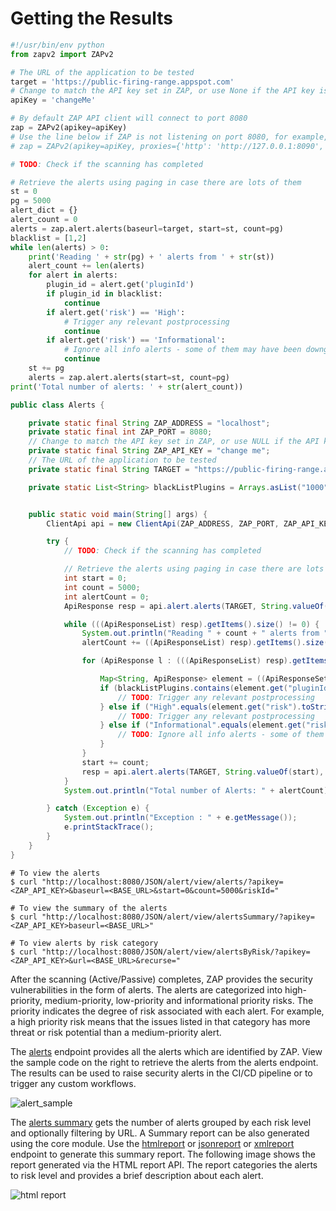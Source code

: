 # Getting the Results

```python
#!/usr/bin/env python
from zapv2 import ZAPv2

# The URL of the application to be tested
target = 'https://public-firing-range.appspot.com'
# Change to match the API key set in ZAP, or use None if the API key is disabled
apiKey = 'changeMe'

# By default ZAP API client will connect to port 8080
zap = ZAPv2(apikey=apiKey)
# Use the line below if ZAP is not listening on port 8080, for example, if listening on port 8090
# zap = ZAPv2(apikey=apiKey, proxies={'http': 'http://127.0.0.1:8090', 'https': 'http://127.0.0.1:8090'})

# TODO: Check if the scanning has completed

# Retrieve the alerts using paging in case there are lots of them
st = 0
pg = 5000
alert_dict = {}
alert_count = 0
alerts = zap.alert.alerts(baseurl=target, start=st, count=pg)
blacklist = [1,2]
while len(alerts) > 0:
    print('Reading ' + str(pg) + ' alerts from ' + str(st))
    alert_count += len(alerts)
    for alert in alerts:
        plugin_id = alert.get('pluginId')
        if plugin_id in blacklist:
            continue
        if alert.get('risk') == 'High':
            # Trigger any relevant postprocessing
            continue
        if alert.get('risk') == 'Informational':
            # Ignore all info alerts - some of them may have been downgraded by security annotations
            continue
    st += pg
    alerts = zap.alert.alerts(start=st, count=pg)
print('Total number of alerts: ' + str(alert_count))
```

```java
public class Alerts {

    private static final String ZAP_ADDRESS = "localhost";
    private static final int ZAP_PORT = 8080;
    // Change to match the API key set in ZAP, or use NULL if the API key is disabled
    private static final String ZAP_API_KEY = "change me";
    // The URL of the application to be tested
    private static final String TARGET = "https://public-firing-range.appspot.com";

    private static List<String> blackListPlugins = Arrays.asList("1000", "1025");


    public static void main(String[] args) {
        ClientApi api = new ClientApi(ZAP_ADDRESS, ZAP_PORT, ZAP_API_KEY);

        try {
            // TODO: Check if the scanning has completed

            // Retrieve the alerts using paging in case there are lots of them
            int start = 0;
            int count = 5000;
            int alertCount = 0;
            ApiResponse resp = api.alert.alerts(TARGET, String.valueOf(start), String.valueOf(count), null);

            while (((ApiResponseList) resp).getItems().size() != 0) {
                System.out.println("Reading " + count + " alerts from " + start);
                alertCount += ((ApiResponseList) resp).getItems().size();

                for (ApiResponse l : (((ApiResponseList) resp).getItems())) {

                    Map<String, ApiResponse> element = ((ApiResponseSet) l).getValuesMap();
                    if (blackListPlugins.contains(element.get("pluginId").toString())) {
                        // TODO: Trigger any relevant postprocessing
                    } else if ("High".equals(element.get("risk").toString())) {
                        // TODO: Trigger any relevant postprocessing
                    } else if ("Informational".equals(element.get("risk").toString())) {
                        // TODO: Ignore all info alerts - some of them may have been downgraded by security annotations
                    }
                }
                start += count;
                resp = api.alert.alerts(TARGET, String.valueOf(start), String.valueOf(count), null);
            }
            System.out.println("Total number of Alerts: " + alertCount);

        } catch (Exception e) {
            System.out.println("Exception : " + e.getMessage());
            e.printStackTrace();
        }
    }
}
```

```shell
# To view the alerts
$ curl "http://localhost:8080/JSON/alert/view/alerts/?apikey=<ZAP_API_KEY>&baseurl=<BASE_URL>&start=0&count=5000&riskId="

# To view the summary of the alerts
$ curl "http://localhost:8080/JSON/alert/view/alertsSummary/?apikey=<ZAP_API_KEY>baseurl=<BASE_URL>"

# To view alerts by risk category
$ curl "http://localhost:8080/JSON/alert/view/alertsByRisk/?apikey=<ZAP_API_KEY>&url=<BASE_URL>&recurse="
```

After the scanning (Active/Passive) completes, ZAP provides the security vulnerabilities in the form of alerts. The alerts
are categorized into high-priority, medium-priority, low-priority and informational priority risks. The priority indicates the degree of risk associated with each alert. 
For example, a high priority risk means that the issues listed in that category has more threat or risk potential than a medium-priority alert.
 
The [alerts](#alertviewalerts) endpoint provides all the alerts which are identified by ZAP. View the sample code on the right to retrieve the 
alerts from the alerts endpoint. The results can be used to raise security alerts in the CI/CD pipeline or to trigger any custom workflows. 

![alert_sample](../images/alerts_results.png)

The [alerts summary](#alertviewalertssummary) gets the number of alerts grouped by each risk level and optionally filtering by URL.
A Summary report can be also generated using the core module. Use the [htmlreport](#coreotherhtmlreport) 
or [jsonreport](#coreotherjsonreport) or [xmlreport](#coreotherxmlreport) endpoint to generate this summary report. 
The following image shows the report generated via the HTML report API. The report categories the alerts to risk level 
and provides a brief description about each alert. 

![html report](../images/report_html.png)
